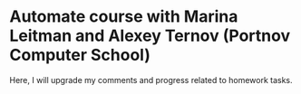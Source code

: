 # Automate course with Marina Leitman and Alexey Ternov (Portnov Computer School)

Here, I will upgrade my comments and progress related to homework tasks.
